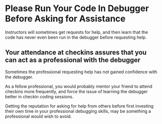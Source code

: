 # Please Run Your Code In Debugger Before Asking for Assistance

Instructors will sometimes get requests for help, and then learn that the code has never even been run in the debugger before requesting help.

## Your attendance at checkins assures that you can act as a professional with the debugger

Sometimes the professional requesting help has not gained confidence with the debugger.

As a fellow professional, you would probably mentor your friend to attend checkins more frequently, and force the issue of learning the debugger better in checkin coding sessions.

Getting the reputation for asking for help from others before first investing their own time in your professional debugging skills, may be something a professional would wish to avoid.